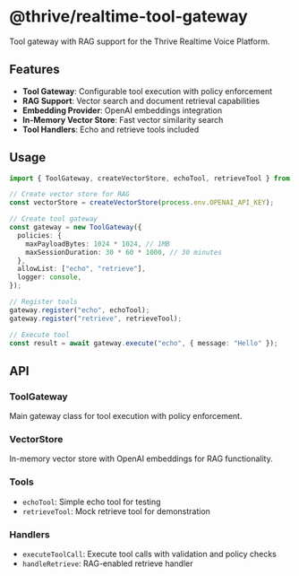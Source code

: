 # @thrive/realtime-tool-gateway

Tool gateway with RAG support for the Thrive Realtime Voice Platform.

## Features

- **Tool Gateway**: Configurable tool execution with policy enforcement
- **RAG Support**: Vector search and document retrieval capabilities
- **Embedding Provider**: OpenAI embeddings integration
- **In-Memory Vector Store**: Fast vector similarity search
- **Tool Handlers**: Echo and retrieve tools included

## Usage

```typescript
import { ToolGateway, createVectorStore, echoTool, retrieveTool } from "@thrive/realtime-tool-gateway";

// Create vector store for RAG
const vectorStore = createVectorStore(process.env.OPENAI_API_KEY);

// Create tool gateway
const gateway = new ToolGateway({
  policies: {
    maxPayloadBytes: 1024 * 1024, // 1MB
    maxSessionDuration: 30 * 60 * 1000, // 30 minutes
  },
  allowList: ["echo", "retrieve"],
  logger: console,
});

// Register tools
gateway.register("echo", echoTool);
gateway.register("retrieve", retrieveTool);

// Execute tool
const result = await gateway.execute("echo", { message: "Hello" });
```

## API

### ToolGateway

Main gateway class for tool execution with policy enforcement.

### VectorStore

In-memory vector store with OpenAI embeddings for RAG functionality.

### Tools

- `echoTool`: Simple echo tool for testing
- `retrieveTool`: Mock retrieve tool for demonstration

### Handlers

- `executeToolCall`: Execute tool calls with validation and policy checks
- `handleRetrieve`: RAG-enabled retrieve handler
